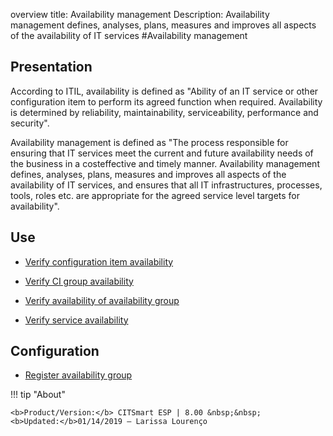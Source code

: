 overview
title: Availability management
Description: Availability management defines, analyses, plans, measures and improves all aspects of the availability of IT services
#Availability management

Presentation
----------------

According to ITIL, availability is defined as "Ability of an IT service or other
configuration item to perform its agreed function when required. Availability is
determined by reliability, maintainability, serviceability, performance and
security".

Availability management is defined as "The process responsible for ensuring that
IT services meet the current and future availability needs of the business in a
costeffective and timely manner. Availability management defines, analyses,
plans, measures and improves all aspects of the availability of IT services, and
ensures that all IT infrastructures, processes, tools, roles etc. are
appropriate for the agreed service level targets for availability".

Use
-------

-   [Verify configuration item availability](https://docs-dev.citsmart.com/en/site/citsmart-esp-8/5-processes/availability/use/configuration-item-availability.html)

-   [Verify CI group availability](https://docs-dev.citsmart.com/en/site/citsmart-esp-8/5-processes/availability/use/CI-group-availability.html)

-   [Verify availability of availability group](https://docs-dev.citsmart.com/en/site/citsmart-esp-8/5-processes/availability/use/availability-group.html)

-   [Verify service availability](https://docs-dev.citsmart.com/en/site/citsmart-esp-8/5-processes/availability/use/service-availability.html)

Configuration
-----------------

-   [Register availability group](https://docs-dev.citsmart.com/en/site/citsmart-esp-8/5-processes/availability/configuration/register-availability-group.html)

!!! tip "About"

    <b>Product/Version:</b> CITSmart ESP | 8.00 &nbsp;&nbsp;
    <b>Updated:</b>01/14/2019 – Larissa Lourenço
